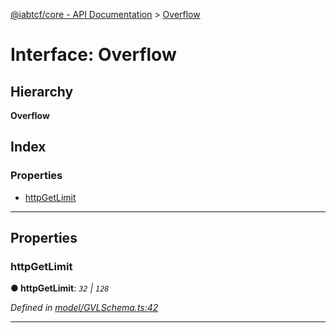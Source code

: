 [@iabtcf/core - API Documentation](../README.md) > [Overflow](../interfaces/overflow.md)

# Interface: Overflow

## Hierarchy

**Overflow**

## Index

### Properties

* [httpGetLimit](overflow.md#httpgetlimit)

---

## Properties

<a id="httpgetlimit"></a>

###  httpGetLimit

**● httpGetLimit**: *`32` \| `128`*

*Defined in [model/GVLSchema.ts:42](https://github.com/chrispaterson/iabtcf-es/blob/d162d92/modules/core/src/model/GVLSchema.ts#L42)*

___

